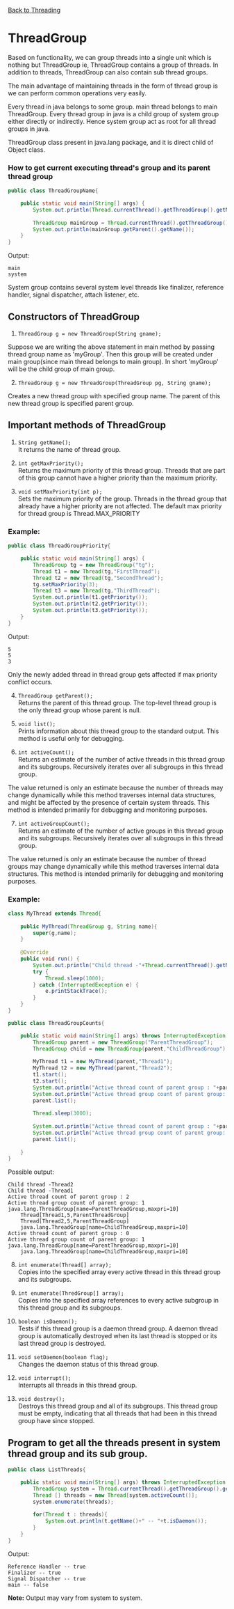 [Back to Threading](../README.md)

# ThreadGroup

Based on functionality, we can group threads into a single unit which is nothing but ThreadGroup ie, ThreadGroup contains a group of threads. In addition to threads, ThreadGroup can also contain sub thread groups.

The main advantage of maintaining threads in the form of thread group is we can perform common operations very easily.

Every thread in java belongs to some group. main thread belongs to main ThreadGroup. Every thread group in java is a child group of system group either directly or indirectly. Hence system group act as root for all thread groups in java.

ThreadGroup class present in java.lang package, and it is direct child of Object class.

### How to get current executing thread's group and its parent thread group

```java
public class ThreadGroupName{

	public static void main(String[] args) {
		System.out.println(Thread.currentThread().getThreadGroup().getName());
		
        ThreadGroup mainGroup = Thread.currentThread().getThreadGroup(); 
		System.out.println(mainGroup.getParent().getName());
	}
}
```

Output:

```
main
system
```

System group contains several system level threads like finalizer, reference handler, signal dispatcher, attach listener, etc.

## Constructors of ThreadGroup

1) `ThreadGroup g = new ThreadGroup(String gname);`

Suppose we are writing the above statement in main method by passing thread group name as 'myGroup'. Then this group will be created under main group(since main thread belongs to main group). In short 'myGroup' will be the child group of main group.

2) `ThreadGroup g = new ThreadGroup(ThreadGroup pg, String gname);`

Creates a new thread group with specified group name. The parent of this new thread group is specified parent group.

## Important methods of ThreadGroup

1) `String getName();` <br>
It returns the name of thread group.

2) `int getMaxPriority();` <br>
Returns the maximum priority of this thread group. Threads that are part of this group cannot have a higher priority than the maximum priority.

3) `void setMaxPriority(int p);`<br>
Sets the maximum priority of the group. Threads in the thread group that already have a higher priority are not affected. The default max priority for thread group is Thread.MAX_PRIORITY

### Example:
```java
public class ThreadGroupPriority{

	public static void main(String[] args) {
		ThreadGroup tg = new ThreadGroup("tg");
		Thread t1 = new Thread(tg,"FirstThread");
		Thread t2 = new Thread(tg,"SecondThread");
		tg.setMaxPriority(3);
		Thread t3 = new Thread(tg,"ThirdThread");
		System.out.println(t1.getPriority());
		System.out.println(t2.getPriority());
		System.out.println(t3.getPriority());
	}
}
```

Output:

```
5
5
3
```
Only the newly added thread in thread group gets affected if max priority conflict occurs.
 
4) `ThreadGroup getParent();`<br>
Returns the parent of this thread group. The top-level thread group is the only thread group whose parent is null.

5) `void list();`<br>
Prints information about this thread group to the standard output. This method is useful only for debugging.

6) `int activeCount();`<br>
Returns an estimate of the number of active threads in this thread group and its subgroups. Recursively iterates over all subgroups in this thread group.

The value returned is only an estimate because the number of threads may change dynamically while this method traverses internal data structures, and might be affected by the presence of certain system threads. This method is intended primarily for debugging and monitoring purposes.

7) `int activeGroupCount();`<br>
Returns an estimate of the number of active groups in this thread group and its subgroups. Recursively iterates over all subgroups in this thread group.

The value returned is only an estimate because the number of thread groups may change dynamically while this method traverses internal data structures. This method is intended primarily for debugging and monitoring purposes.

### Example:
```java
class MyThread extends Thread{
	
	public MyThread(ThreadGroup g, String name){
		super(g,name);
	}
	
	@Override
	public void run() {
		System.out.println("Child thread -"+Thread.currentThread().getName());
		try {
			Thread.sleep(1000);
		} catch (InterruptedException e) {
			e.printStackTrace();
		}
	}
}

public class ThreadGroupCounts{

	public static void main(String[] args) throws InterruptedException {
		ThreadGroup parent = new ThreadGroup("ParentThreadGroup");
		ThreadGroup child = new ThreadGroup(parent,"ChildThreadGroup");
		
		MyThread t1 = new MyThread(parent,"Thread1");
		MyThread t2 = new MyThread(parent,"Thread2");
		t1.start();
		t2.start();
		System.out.println("Active thread count of parent group : "+parent.activeCount());
		System.out.println("Active thread group count of parent group: "+parent.activeGroupCount());
		parent.list();
		
		Thread.sleep(3000);
		
		System.out.println("Active thread count of parent group : "+parent.activeCount());
		System.out.println("Active thread group count of parent group: "+parent.activeGroupCount());
		parent.list();
		
	}
}
```

Possible output:

```
Child thread -Thread2
Child thread -Thread1
Active thread count of parent group : 2
Active thread group count of parent group: 1
java.lang.ThreadGroup[name=ParentThreadGroup,maxpri=10]
    Thread[Thread1,5,ParentThreadGroup]
    Thread[Thread2,5,ParentThreadGroup]
    java.lang.ThreadGroup[name=ChildThreadGroup,maxpri=10]
Active thread count of parent group : 0
Active thread group count of parent group: 1
java.lang.ThreadGroup[name=ParentThreadGroup,maxpri=10]
    java.lang.ThreadGroup[name=ChildThreadGroup,maxpri=10]
```
8) `int enumerate(Thread[] array);`<br>
Copies into the specified array every active thread in this thread group and its subgroups.

9) `int enumerate(ThredGroup[] array);`<br>
Copies into the specified array references to every active subgroup in this thread group and its subgroups.

10) `boolean isDaemon();`<br>
Tests if this thread group is a daemon thread group. A daemon thread group is automatically destroyed when its last thread is stopped or its last thread group is destroyed.

11) `void setDaemon(boolean flag);`<br>
Changes the daemon status of this thread group.

12) `void interrupt();`<br>
Interrupts all threads in this thread group.

13) `void destroy();`<br>
Destroys this thread group and all of its subgroups. This thread group must be empty, indicating that all threads that had been in this thread group have since stopped.

## Program to get all the threads present in system thread group and its sub group.

```java
public class ListThreads{

	public static void main(String[] args) throws InterruptedException {
		ThreadGroup system = Thread.currentThread().getThreadGroup().getParent();
		Thread [] threads = new Thread[system.activeCount()];
		system.enumerate(threads);
		
		for(Thread t : threads){
			System.out.println(t.getName()+" -- "+t.isDaemon());
		}
	}
}
```

Output:

```
Reference Handler -- true
Finalizer -- true
Signal Dispatcher -- true
main -- false
```

**Note:** Output may vary from system to system. 